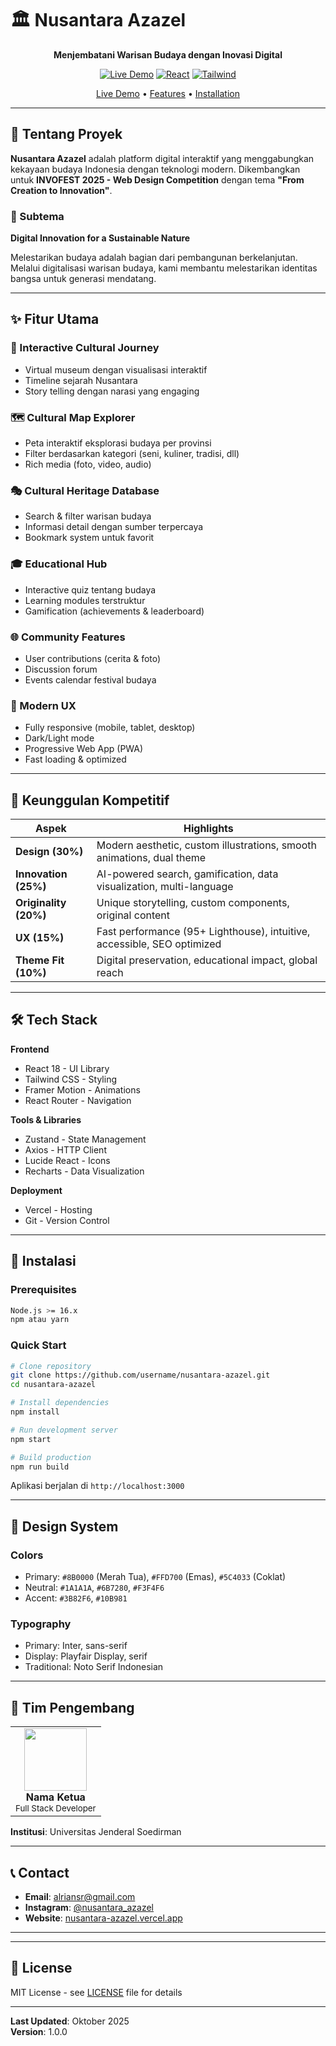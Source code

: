 # 🏛️ Nusantara Azazel

<div align="center">

**Menjembatani Warisan Budaya dengan Inovasi Digital**

[![Live Demo](https://img.shields.io/badge/demo-live-success)](https://nusantara-azazel.vercel.app/)
[![React](https://img.shields.io/badge/React-18.x-blue)](https://reactjs.org/)
[![Tailwind](https://img.shields.io/badge/Tailwind-3.x-38B2AC)](https://tailwindcss.com/)

[Live Demo](https://nusantara-azazel.vercel.app/) • [Features](#-fitur-utama) • [Installation](#-instalasi)

</div>

---

## 📖 Tentang Proyek

**Nusantara Azazel** adalah platform digital interaktif yang menggabungkan kekayaan budaya Indonesia dengan teknologi modern. Dikembangkan untuk **INVOFEST 2025 - Web Design Competition** dengan tema **"From Creation to Innovation"**.

### 🎯 Subtema
**Digital Innovation for a Sustainable Nature**

Melestarikan budaya adalah bagian dari pembangunan berkelanjutan. Melalui digitalisasi warisan budaya, kami membantu melestarikan identitas bangsa untuk generasi mendatang.

---

## ✨ Fitur Utama

### 🎨 Interactive Cultural Journey
- Virtual museum dengan visualisasi interaktif
- Timeline sejarah Nusantara
- Story telling dengan narasi yang engaging

### 🗺️ Cultural Map Explorer
- Peta interaktif eksplorasi budaya per provinsi
- Filter berdasarkan kategori (seni, kuliner, tradisi, dll)
- Rich media (foto, video, audio)

### 🎭 Cultural Heritage Database
- Search & filter warisan budaya
- Informasi detail dengan sumber terpercaya
- Bookmark system untuk favorit

### 🎓 Educational Hub
- Interactive quiz tentang budaya
- Learning modules terstruktur
- Gamification (achievements & leaderboard)

### 🌐 Community Features
- User contributions (cerita & foto)
- Discussion forum
- Events calendar festival budaya

### 📱 Modern UX
- Fully responsive (mobile, tablet, desktop)
- Dark/Light mode
- Progressive Web App (PWA)
- Fast loading & optimized

---

## 🎯 Keunggulan Kompetitif

| Aspek | Highlights |
|-------|-----------|
| **Design (30%)** | Modern aesthetic, custom illustrations, smooth animations, dual theme |
| **Innovation (25%)** | AI-powered search, gamification, data visualization, multi-language |
| **Originality (20%)** | Unique storytelling, custom components, original content |
| **UX (15%)** | Fast performance (95+ Lighthouse), intuitive, accessible, SEO optimized |
| **Theme Fit (10%)** | Digital preservation, educational impact, global reach |

---

## 🛠️ Tech Stack

**Frontend**
- React 18 - UI Library
- Tailwind CSS - Styling
- Framer Motion - Animations
- React Router - Navigation

**Tools & Libraries**
- Zustand - State Management
- Axios - HTTP Client
- Lucide React - Icons
- Recharts - Data Visualization

**Deployment**
- Vercel - Hosting
- Git - Version Control

---

## 🚀 Instalasi

### Prerequisites
```bash
Node.js >= 16.x
npm atau yarn
```

### Quick Start
```bash
# Clone repository
git clone https://github.com/username/nusantara-azazel.git
cd nusantara-azazel

# Install dependencies
npm install

# Run development server
npm start

# Build production
npm run build
```

Aplikasi berjalan di `http://localhost:3000`

---

## 🎨 Design System

### Colors
- Primary: `#8B0000` (Merah Tua), `#FFD700` (Emas), `#5C4033` (Coklat)
- Neutral: `#1A1A1A`, `#6B7280`, `#F3F4F6`
- Accent: `#3B82F6`, `#10B981`

### Typography
- Primary: Inter, sans-serif
- Display: Playfair Display, serif
- Traditional: Noto Serif Indonesian

---


## 👥 Tim Pengembang

<table align="center">
  <tr>
    <td align="center">
      <img src="https://via.placeholder.com/100" width="100px;" alt=""/><br />
      <b>Nama Ketua</b><br />
      <sub>Full Stack Developer</sub>
    </td>
  </tr>
</table>

**Institusi**: Universitas Jenderal Soedirman

---

## 📞 Contact

- **Email**: alriansr@gmail.com
- **Instagram**: [@nusantara_azazel](https://instagram.com/rian_syaifullah)
- **Website**: [nusantara-azazel.vercel.app](https://nusantara-azazel.vercel.app/)

---


---

## 📝 License

MIT License - see [LICENSE](LICENSE) file for details

---

**Last Updated**: Oktober 2025  
**Version**: 1.0.0
